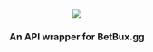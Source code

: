 <center>
	<img src="https://user-images.githubusercontent.com/84878036/232329718-b1fb732d-9827-4321-b8c5-e2d53755eca0.png" />
	<h3>An API wrapper for BetBux.gg<h2>
</center>
